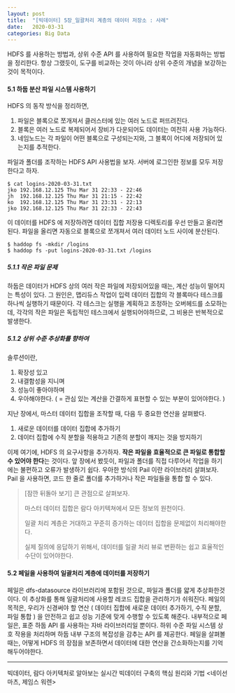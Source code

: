 ```yaml
---
layout: post
title:  "[빅데이터] 5장_일괄처리 계층의 데이터 저장소 : 사례"
date:   2020-03-31
categories: Big Data
---
```


HDFS  를 사용하는 방법과, 상위 수준 API 를 사용하여 필요한 작업을 자동화하는 방법을 정리한다. 항상 그랬듯이, 도구를 비교하는 것이 아니라 상위 수준의 개념을 보강하는 것이 목적이다.

#### 5.1 하둡 분산 파일 시스템 사용하기

HDFS 의 동작 방식을 정리하면,

1. 파일은 블록으로 쪼개져서 클러스터에  있는 여러 노드로 퍼뜨려진다.
2. 블록은 여러 노드로 복제되어서 장비가 다운되어도 데이터는 여전히 사용 가능하다.
3. 네임노드는 각 파일이 어떤 블록으로 구성되는지와, 그 블록이 어디에 저장되어 있는지를 추적한다.

파일과 폴더를 조작하는 HDFS API 사용법을 보자. 서버에 로그인한 정보를 모두 저장한다고 하자.

```
$ cat logins-2020-03-31.txt
jko	192.168.12.125 Thu Mar 31 22:33 - 22:46
jh	192.168.12.125 Thu Mar 31 21:15 - 22:42
ko	192.168.12.125 Thu Mar 31 23:31 - 22:13
jko	192.168.12.125 Thu Mar 31 22:33 - 22:43
```

이 데이터를 HDFS 에 저장하려면 데이터 집합 저장용 디렉토리를 우선 만들고 올리면 된다. 파일을 올리면 자동으로 블록으로 쪼개져서 여러 데이터 노드 사이에 분산된다.

```
$ haddop fs -mkdir /logins
$ haddop fs -put logins-2020-03-31.txt /logins
```

##### 5.1.1 작은 파일 문제

하둡은 데이터가 HDFS 상의 여러 작은 파일에 저장되어있을 때는, 계산 성능이 떨어지는 특성이 있다.
그 원인은, 맵리듀스 작업이 입력 데이터 집합의 각 블록마다 테스크를 하나씩 실행하기 때문이다. 각 테스크는 실행을 계획하고 조정하는 오버헤드를 소모하는데, 각각의 작은 파일은 독립적인 테스크에서 실행되어야하므로, 그 비용은 반복적으로 발생한다.

##### 5.1.2 상위 수준 추상화를 향하여

솔루션이란, 

1. 확장성 있고
2. 내결함성을 지니며
3. 성능이 좋아야하며
4. 우아해야한다. ( = 관심 있는 계산을 간결하게 표현할 수 있는 부분이 있어야한다. )

지난 장에서, 마스터 데이터 집합을 조작할 때, 다음 두 중요한 연산을 살펴봤다.

1. 새로운 데이터를 데이터 집합에 추가하기
2. 데이터 집합에 수직 분할을 적용하고 기존의 분할이 깨지는 것을 방지하기

이제 여기에, HDFS 의 요구사항을 추가하자. **작은 파일을 효율적으로 큰 파일로 통합할 수 있어야 한다**는 것이다.
앞 장에서 봤듯이, 파일과 폴더를 직접 다루어서 작업을 하기에는 불편하고 오류가 발생하기 쉽다. 우아한 방식의 Pail 이란 라이브러리 살펴보자. Pail 을 사용하면, 코드 한 줄로 폴더를 추가하거나 작은 파일들을 통합 할 수 있다.

> [잠깐 뒤돌아 보기] 큰 관점으로 살펴보자. 
>
> 마스터 데이터 집합은 람다 아키텍쳐에서 모든 정보의 원천이다. 
>
> 일괄 처리 계층은 거대하고 꾸준히 증가하는 데이터 집합을 문제없이 처리해야한다.
>
> 실제 질의에 응답하기 위해서, 데이터를 일괄 처리 뷰로 변환하는 쉽고 효율적인 수단이 있어야한다.

#### 5.2 페일을 사용하여 일괄처리 계층에 데이터를 저장하기

페일은 dfs-datasource 라이브러리에 포함된 것으로, 파일과 폴더를 얇게 추상화한것이다. 이 추상화를 통해 일괄처리에 사용할 레코드 집합을 관리하기가 쉬워진다. 페일의 목적은, 우리가 신경써야 할 연산 ( 데이터 집합에 새로운 데이터 추가하기, 수직 분할, 파일 통합 ) 을 안전하고 쉽고 성능 기준에 맞게 수행할 수 있도록 해준다.
내부적으로 페일은, 표준 하둡 API 를 사용하는 자바 라이브러리일 뿐이다. 하위 수준 파일 시스템 상호 작용을 처리하며 하둡 내부 구조의 복잡성을 감추는 API 를 제공한다.
페일을 살펴볼 때는, 어떻게 HDFS 의 장점을 보존하면서 데이터에 대한 연산을 간소화하는지를 기억해두어야한다.

---

빅데이터, 람다 아키텍처로 알아보는 실시간 빅데이터 구축의 핵심 원리와 기법 <네이선 마츠, 제임스 워렌>

